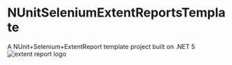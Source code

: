 # NUnitSeleniumExtentReportsTemplate
A NUnit+Selenium+ExtentReport template project built on .NET 5
![extent report logo](https://user-images.githubusercontent.com/8863151/119581609-6a4a1380-bdb2-11eb-9bc3-bf8d46fac5c3.png)
